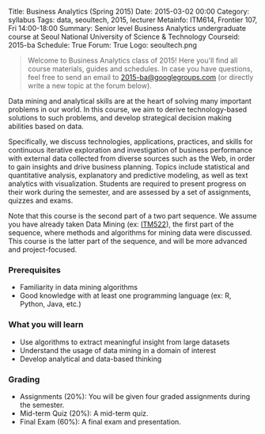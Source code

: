 Title: Business Analytics (Spring 2015)
Date: 2015-03-02 00:00
Category: syllabus
Tags: data, seoultech, 2015, lecturer
Metainfo: ITM614, Frontier 107, Fri 14:00-18:00
Summary: Senior level Business Analytics undergraduate course at Seoul National University of Science & Technology
Courseid: 2015-ba
Schedule: True
Forum: True
Logo: seoultech.png

> Welcome to Business Analytics class of 2015!
> Here you'll find all course materials, guides and schedules.
> In case you have questions, feel free to send an email to [2015-ba@googlegroups.com](mailto:2015-ba@googlegroups.com) (or directly write a new topic at the forum below).

Data mining and analytical skills are at the heart of solving many important problems in our world.
In this course, we aim to derive technology-based solutions to such problems, and develop strategical decision making abilities based on data.

Specifically, we discuss technologies, applications, practices, and skills for continuous iterative exploration and investigation of business performance with external data collected from diverse sources such as the Web, in order to gain insights and drive business planning.
Topics include statistical and quantitative analysis, explanatory and predictive modeling, as well as text analytics with visualization.
Students are required to present progress on their work during the semester, and are assessed by a set of assignments, quizzes and exams.

Note that this course is the second part of a two part sequence.
We assume you have already taken
Data Mining (ex: [ITM522]({filename}2015-dm.md)),
the first part of the sequence, where methods and algorithms for mining data were discussed.
This course is the latter part of the sequence, and will be more advanced and project-focused.

### Prerequisites
- Familiarity in data mining algorithms
- Good knowledge with at least one programming language (ex: R, Python, Java, etc.)

### What you will learn
- Use algorithms to extract meaningful insight from large datasets
- Understand the usage of data mining in a domain of interest
- Develop analytical and data-based thinking

### Grading
- Assignments (20%): You will be given four graded assignments during the semester.
- Mid-term Quiz (20%): A mid-term quiz.
- Final Exam (60%): A final exam and presentation.
